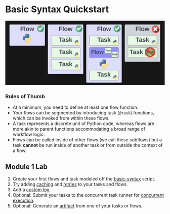 # Basic Syntax Quickstart

![Alt text](images/flow_task_diagrams.png)

### Rules of Thumb
- At a minimum, you need to define at least one flow function.
- Your flows can be segmented by introducing task (`@task`) functions, which can be invoked from within these flows.
- A task represents a discrete unit of Python code, whereas flows are more akin to parent functions accommodating a broad range of workflow logic.
- Flows can be called inside of other flows (we call these subflows) but a task **cannot** be run inside of another task or from outside the context of a flow.

## Module 1 Lab

1. Create your first flows and task modeled off the [basic-syntax](basic_syntax.py) script.
2. Try adding [caching](caching_tasks.py) and [retries](retries.py) to your tasks and flows.
3. Add a [custom log](custom_logs.py).
4. Optional: Submit your tasks to the concurrent task runner for [concurrent execution](concurrent_tasks.py).
5. Optional: Generate an [artifact](prefect_artifact.py) from one of your tasks or flows.